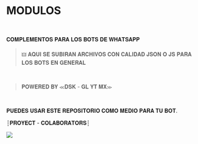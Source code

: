 # MODULOS
<br>

𝐂𝐎𝐌𝐏𝐋𝐄𝐌𝐄𝐍𝐓𝐎𝐒 𝐏𝐀𝐑𝐀 𝐋𝐎𝐒 𝐁𝐎𝐓𝐒 𝐃𝐄 𝐖𝐇𝐀𝐓𝐒𝐀𝐏𝐏
<br>

> 🜲 𝐀𝐐𝐔𝐈 𝐒𝐄 𝐒𝐔𝐁𝐈𝐑𝐀𝐍 𝐀𝐑𝐂𝐇𝐈𝐕𝐎𝐒 𝐂𝐎𝐍 𝐂𝐀𝐋𝐈𝐃𝐀𝐃 𝐉𝐒𝐎𝐍 𝐎 𝐉𝐒 𝐏𝐀𝐑𝐀 𝐋𝐎𝐒 𝐁𝐎𝐓𝐒 𝐄𝐍 𝐆𝐄𝐍𝐄𝐑𝐀𝐋 
<br>

> 𝐏𝐎𝐖𝐄𝐑𝐄𝐃 𝐁𝐘 ≪𝐃𝐒𝐊 - 𝐆𝐋 𝐘𝐓 𝐌𝐗≫
<br>

𝐏𝐔𝐄𝐃𝐄𝐒 𝐔𝐒𝐀𝐑 𝐄𝐒𝐓𝐄 𝐑𝐄𝐏𝐎𝐒𝐈𝐓𝐎𝐑𝐈𝐎 𝐂𝐎𝐌𝐎 𝐌𝐄𝐃𝐈𝐎 𝐏𝐀𝐑𝐀 𝐓𝐔 𝐁𝐎𝐓. 
<br>

┆𝐏𝐑𝐎𝐘𝐄𝐂𝐓 - 𝐂𝐎𝐋𝐀𝐁𝐎𝐑𝐀𝐓𝐎𝐑𝐒┆

<a href="https://github.com/glytglobal/MODULOS/graphs/contributors">
<img src="https://contrib.rocks/image?repo=glytglobal/MODULOS"/> 
</a>
